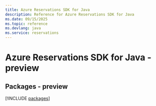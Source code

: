 ```yaml
---
title: Azure Reservations SDK for Java
description: Reference for Azure Reservations SDK for Java
ms.date: 09/15/2025
ms.topic: reference
ms.devlang: java
ms.service: reservations
---
```

# Azure Reservations SDK for Java - preview
## Packages - preview
[!INCLUDE [packages](reservations-index.md)]